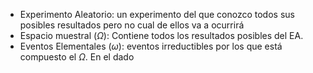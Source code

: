 - Experimento Aleatorio: un experimento del que conozco todos sus posibles resultados pero no cual de ellos va a ocurrirá
- Espacio muestral ($\Omega$): Contiene todos los resultados posibles del EA.
- Eventos Elementales ($\omega$): eventos irreductibles por los que está compuesto el $\Omega$. En el dado 
